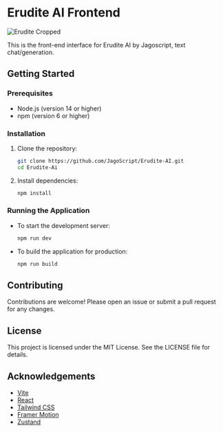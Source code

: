 # Erudite AI Frontend

![Erudite Cropped](https://github.com/user-attachments/assets/8adabca1-ddd8-4384-9b3b-b530567f4350)

This is the front-end interface for Erudite AI by Jagoscript, text chat/generation.

## Getting Started

### Prerequisites

- Node.js (version 14 or higher)
- npm (version 6 or higher)

### Installation

1. Clone the repository:
    ```sh
    git clone https://github.com/JagoScript/Erudite-AI.git
    cd Erudite-Ai
    ```

2. Install dependencies:
    ```sh
    npm install
    ```

### Running the Application

- To start the development server:
    ```sh
    npm run dev
    ```

- To build the application for production:
    ```sh
    npm run build
    ```

## Contributing

Contributions are welcome! Please open an issue or submit a pull request for any changes.

## License

This project is licensed under the MIT License. See the LICENSE file for details.

## Acknowledgements

- [Vite](https://vitejs.dev/)
- [React](https://reactjs.org/)
- [Tailwind CSS](https://tailwindcss.com/)
- [Framer Motion](https://www.framer.com/motion/)
- [Zustand](https://github.com/pmndrs/zustand)
